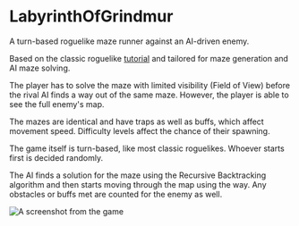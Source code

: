 # LabyrinthOfGrindmur
<p>A turn-based roguelike maze runner against an AI-driven enemy.</p>
<p>Based on the classic roguelike <a href="http://rogueliketutorials.com/tutorials/tcod/v2/">tutorial</a> and tailored for maze generation and AI maze solving.</p>

<p>The player has to solve the maze with limited visibility (Field of View) before the rival AI finds a way out of the same maze. However, the player is able to see the full enemy's map.</p>
<p>The mazes are identical and have traps as well as buffs, which affect movement speed. Difficulty levels affect the chance of their spawning.</p>
<p>The game itself is turn-based, like most classic roguelikes. Whoever starts first is decided randomly.</p>
<p>The AI finds a solution for the maze using the Recursive Backtracking algorithm and then starts moving through the map using the way. Any obstacles or buffs met are counted for the enemy as well.</p>
<img src="https://user-images.githubusercontent.com/68565248/141386974-578efaaa-87a4-4288-befd-28f12f1c0382.png" title="A screenshot from the game" alt="A screenshot from the game">

